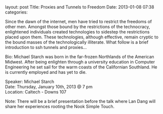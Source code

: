 layout: post
Title: Proxies and Tunnels to Freedom
Date: 2013-01-08 07:38
categories: 

Since the dawn of the internet, men have tried to restrict the freedoms of other men. Amongst those bound by the restrictions of the technocracy, enlightened individuals created technologies to sidestep the restrictions placed upon them. These technologies, although effective, remain cryptic to the bound masses of the technologically illiterate.  What follow is a brief introduction to ssh tunnels and proxies...

Bio:  Michael Starch was born in the far-frozen Northlands of the American Midwest.  After being enlighten through a university education in Computer Engineering he set sail for the warm coasts of the Californian Southland.  He is currently employed and has yet to die.

Speaker: Michael Starch <br/>
Date: Thursday, January 10th, 2013 @ 7 pm <br/>
Location: Caltech - Downs 107

Note: There will be a brief presentation before the talk where Lan Dang will share her experiences rooting the Nook Simple Touch.
